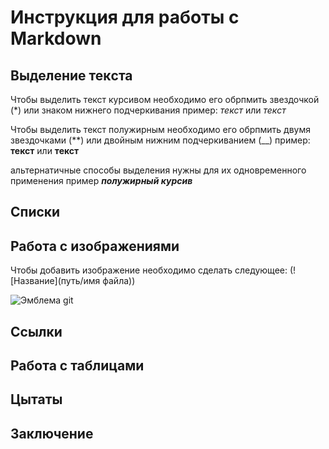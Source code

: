 # Инструкция для работы с Markdown

## Выделение текcта

Чтобы выделить текст курсивом необходимо его обрпмить звездочкой (*) или знаком нижнего подчеркивания пример: *текст* или _текст_

Чтобы выделить текст полужирным необходимо его обрпмить двумя звездочками (**) или двойным нижним подчеркиванием (__) пример: **текст** или __текст__

альтернатичные способы выделения нужны для их одновременного применения пример 
__*полужирный курсив*__

## Списки

## Работа с изображениями

Чтобы добавить изображение необходимо сделать следующее: (![Название](путь/имя файла))

![Эмблема git](images.png)

## Ссылки

## Работа с таблицами

## Цытаты

## Заключение